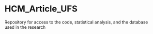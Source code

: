 # HCM_Article_UFS
Repository for access to the code, statistical analysis, and the database used in the research
